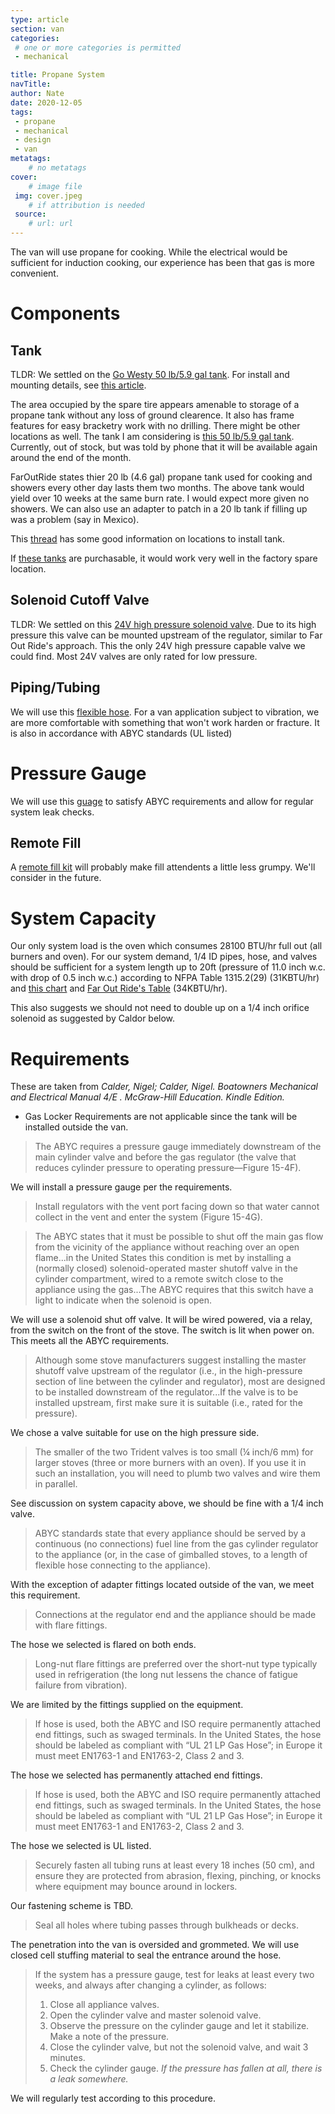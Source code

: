 ```yaml
---
type: article
section: van
categories: 
 # one or more categories is permitted
 - mechanical

title: Propane System
navTitle: 
author: Nate
date: 2020-12-05
tags:
 - propane
 - mechanical
 - design
 - van
metatags:
	# no metatags
cover: 
	# image file
 img: cover.jpeg
	# if attribution is needed
 source: 
	# url: url
---
```



The van will use propane for cooking.  While the electrical would be sufficient for induction cooking, our experience has been that gas is more convenient.

# Components

## Tank

TLDR: We settled on the [Go Westy 50 lb/5.9 gal tank](https://www.gowesty.com/product/-/23916/larger-capacity-lp-tank-w-level-indicator-?v=#tabs-add261).  For install and mounting details, see [this article](van/structural/propane-mount/propane-mount).

The area occupied by the spare tire appears amenable to storage of a propane tank without any loss of ground clearence.  It also has frame features for easy bracketry work with no drilling.  There might be other locations as well.  The tank I am considering is [this 50 lb/5.9 gal tank](https://www.gowesty.com/product/-/23916/larger-capacity-lp-tank-w-level-indicator-?v=#tabs-add261).  Currently, out of stock, but was told by phone that it will be available again around the end of the month.

FarOutRide states thier 20 lb (4.6 gal) propane tank used for cooking and showers every other day lasts them two months.  The above tank would yield over 10 weeks at the same burn rate.  I would expect more given no showers.  We can also use an adapter to patch in a 20 lb tank if filling up was a problem (say in Mexico).

This [thread](https://www.fordtransitusaforum.com/threads/where-to-get-an-external-propane-tank-installed.77664/) has some good information on locations to install tank.

If [these tanks](lpg-asme-toroidal-v8.pdf) are purchasable, it would work very well in the factory spare location.

## Solenoid Cutoff Valve

TLDR: We settled on this [24V high pressure solenoid valve](https://centuryfuelproducts.com/afc-123-24v).  Due to its high pressure this valve can be mounted upstream of the regulator, similar to Far Out Ride's approach.  This the only 24V high pressure capable valve we could find.  Most 24V valves are only rated for low pressure.

## Piping/Tubing

We will use this [flexible hose](https://www.amazon.com/Trident-Marine-1014-3838-180-Supply-Fittings/dp/B000FQ1HEM/).  For a van application subject to vibration, we are more comfortable with something that won't work harden or fracture.  It is also in accordance with ABYC standards (UL listed)

# Pressure Gauge
We will use this [guage](https://www.amazon.com/dp/B01HIM6PCO?psc=1&smid=A317TR1CT4N6E9) to satisfy ABYC requirements and allow for regular system leak checks.

## Remote Fill

A [remote fill kit](https://www.fordtransitusaforum.com/threads/nashfuel-remote-propane-fill-kit.71888/#post-955602) will probably make fill attendents a little less grumpy. We'll consider in the future.


# System Capacity

Our only system load is the oven which consumes 28100 BTU/hr full out (all burners and oven).  For our system demand, 1/4 ID pipes, hose, and valves should be sufficient for a system length up to 20ft (pressure of 11.0 inch w.c. with drop of 0.5 inch w.c.) according to NFPA Table 1315.2(29) (31KBTU/hr) and [this chart](line-sizing-charts-lp-gas-equipment.pdf) and [Far Out Ride's Table](https://faroutride.com/propane-system/#elementor-toc__heading-anchor-16) (34KBTU/hr).

This also suggests we should not need to double up on a 1/4 inch orifice solenoid as suggested by Caldor below.

# Requirements

These are taken from _Calder, Nigel; Calder, Nigel. Boatowners Mechanical and Electrical Manual 4/E . McGraw-Hill Education. Kindle Edition._ 

* Gas Locker Requirements are not applicable since the tank will be installed outside the van.

> The ABYC requires a pressure gauge immediately downstream of the main cylinder valve and before the gas regulator (the valve that reduces cylinder pressure to operating pressure—Figure 15-4F).

We will install a pressure gauge per the requirements.

> Install regulators with the vent port facing down so that water cannot collect in the vent and enter the system (Figure 15-4G).

>The ABYC states that it must be possible to shut off the main gas flow from the vicinity of the appliance without reaching over an open flame...in the United States this condition is met by installing a (normally closed) solenoid-operated master shutoff valve in the cylinder compartment, wired to a remote switch close to the appliance using the gas...The ABYC requires that this switch have a light to indicate when the solenoid is open.

We will use a solenoid shut off valve.  It will be wired powered, via a relay, from the switch on the front of the stove.  The switch is lit when power on.  This meets all the ABYC requirements.

>Although some stove manufacturers suggest installing the master shutoff valve upstream of the regulator (i.e., in the high-pressure section of line between the cylinder and regulator), most are designed to be installed downstream of the regulator...If the valve is to be installed upstream, first make sure it is suitable (i.e., rated for the pressure).

We chose a valve suitable for use on the high pressure side.

>The smaller of the two Trident valves is too small (¼ inch/6 mm) for larger stoves (three or more burners with an oven). If you use it in such an installation, you will need to plumb two valves and wire them in parallel.

See discussion on system capacity above, we should be fine with a 1/4 inch valve.

>ABYC standards state that every appliance should be served by a continuous (no connections) fuel line from the gas cylinder regulator to the appliance (or, in the case of gimballed stoves, to a length of flexible hose connecting to the appliance).

With the exception of adapter fittings located outside of the van, we meet this requirement.

>Connections at the regulator end and the appliance should be made with flare fittings.

The hose we selected is flared on both ends.

>Long-nut flare fittings are preferred over the short-nut type typically used in refrigeration (the long nut lessens the chance of fatigue failure from vibration).

We are limited by the fittings supplied on the equipment.

>If hose is used, both the ABYC and ISO require permanently attached end fittings, such as swaged terminals. In the United States, the hose should be labeled as compliant with “UL 21 LP Gas Hose”; in Europe it must meet EN1763-1 and EN1763-2, Class 2 and 3.

The hose we selected has permanently attached end fittings.

>If hose is used, both the ABYC and ISO require permanently attached end fittings, such as swaged terminals. In the United States, the hose should be labeled as compliant with “UL 21 LP Gas Hose”; in Europe it must meet EN1763-1 and EN1763-2, Class 2 and 3.

The hose we selected is UL listed.

>Securely fasten all tubing runs at least every 18 inches (50 cm), and ensure they are protected from abrasion, flexing, pinching, or knocks where equipment may bounce around in lockers.

Our fastening scheme is TBD.

>Seal all holes where tubing passes through bulkheads or decks.

The penetration into the van is oversided and grommeted.  We will use closed cell stuffing material to seal the entrance around the hose.

>If the system has a pressure gauge, test for leaks at least every two weeks, and always after changing a cylinder, as follows: 
>1. Close all appliance valves. 
>2. Open the cylinder valve and master solenoid valve. 
>3. Observe the pressure on the cylinder gauge and let it stabilize. Make a note of the pressure. 
>4. Close the cylinder valve, but not the solenoid valve, and wait 3 minutes. 
>5. Check the cylinder gauge. _If the pressure has fallen at all, there is a leak somewhere._

We will regularly test according to this procedure.